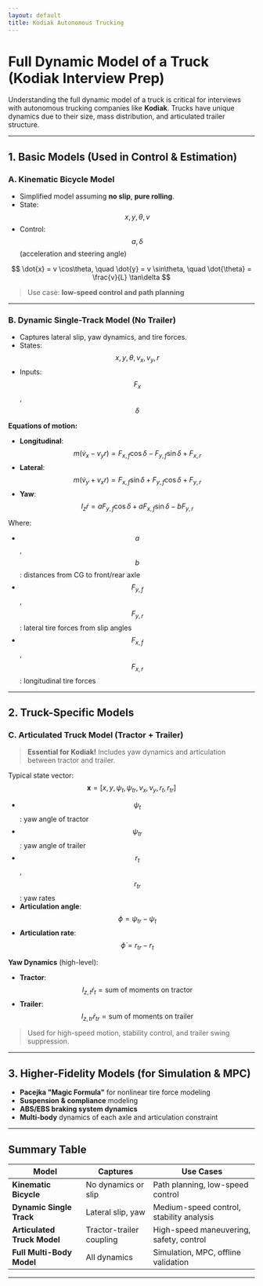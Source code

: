 ```yaml
---
layout: default
title: Kodiak Autonomous Trucking
---
```

# Full Dynamic Model of a Truck (Kodiak Interview Prep)

Understanding the full dynamic model of a truck is critical for interviews with autonomous trucking companies like **Kodiak**. Trucks have unique dynamics due to their size, mass distribution, and articulated trailer structure.

---

## 1. Basic Models (Used in Control & Estimation)

### A. Kinematic Bicycle Model

- Simplified model assuming **no slip**, **pure rolling**.
- State: $$x, y, \theta, v$$
- Control: $$a, \delta$$ (acceleration and steering angle)

$$
\dot{x} = v \cos\theta, \quad \dot{y} = v \sin\theta, \quad \dot{\theta} = \frac{v}{L} \tan\delta
$$

> Use case: **low-speed control and path planning**

---

### B. Dynamic Single-Track Model (No Trailer)

- Captures lateral slip, yaw dynamics, and tire forces.
- States: $$x, y, \theta, v_x, v_y, r$$
- Inputs: $$F_x$$, $$\delta$$

**Equations of motion:**

- **Longitudinal**:
  $$
  m(\dot{v}_x - v_y r) = F_{x,f} \cos\delta - F_{y,f} \sin\delta + F_{x,r}
  $$
- **Lateral**:
  $$
  m(\dot{v}_y + v_x r) = F_{x,f} \sin\delta + F_{y,f} \cos\delta + F_{y,r}
  $$
- **Yaw**:
  $$
  I_z \dot{r} = a F_{y,f} \cos\delta + a F_{x,f} \sin\delta - b F_{y,r}
  $$

Where:
- $$a$$, $$b$$: distances from CG to front/rear axle
- $$F_{y,f}$$, $$F_{y,r}$$: lateral tire forces from slip angles
- $$F_{x,f}$$, $$F_{x,r}$$: longitudinal tire forces

---

## 2. Truck-Specific Models

### C. Articulated Truck Model (Tractor + Trailer)

> **Essential for Kodiak!** Includes yaw dynamics and articulation between tractor and trailer.

Typical state vector:
$$
\mathbf{x} = [x, y, \psi_t, \psi_{tr}, v_x, v_y, r_t, r_{tr}]
$$

- $$\psi_t$$: yaw angle of tractor  
- $$\psi_{tr}$$: yaw angle of trailer  
- $$r_t$$, $$r_{tr}$$: yaw rates  
- **Articulation angle**: $$\phi = \psi_{tr} - \psi_t$$
- **Articulation rate**: $$\dot{\phi} = r_{tr} - r_t$$

**Yaw Dynamics** (high-level):

- **Tractor**:
  $$
  I_{z,t} \dot{r}_t = \text{sum of moments on tractor}
  $$
- **Trailer**:
  $$
  I_{z,tr} \dot{r}_{tr} = \text{sum of moments on trailer}
  $$

> Used for high-speed motion, stability control, and trailer swing suppression.

---

## 3. Higher-Fidelity Models (for Simulation & MPC)

- **Pacejka "Magic Formula"** for nonlinear tire force modeling
- **Suspension & compliance** modeling
- **ABS/EBS braking system dynamics**
- **Multi-body** dynamics of each axle and articulation constraint

---

## Summary Table

| Model                        | Captures                  | Use Cases                                 |
|-----------------------------|---------------------------|--------------------------------------------|
| **Kinematic Bicycle**        | No dynamics or slip       | Path planning, low-speed control           |
| **Dynamic Single Track**     | Lateral slip, yaw         | Medium-speed control, stability analysis   |
| **Articulated Truck Model**  | Tractor-trailer coupling  | High-speed maneuvering, safety, control    |
| **Full Multi-Body Model**    | All dynamics              | Simulation, MPC, offline validation        |

---